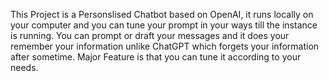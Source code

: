 This Project is a Personslised Chatbot based on OpenAI, it runs locally on your computer and you can tune your prompt in your ways till the instance is running.
You can prompt or draft your messages and it does your remember your information unlike ChatGPT which forgets your information after sometime.
Major Feature is that you can tune it according to your needs. 
